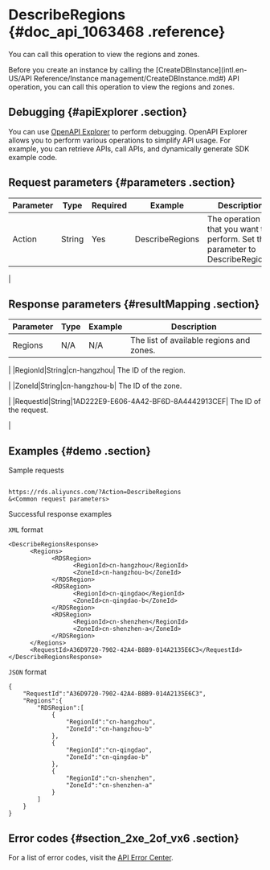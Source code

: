 # DescribeRegions {#doc_api_1063468 .reference}

You can call this operation to view the regions and zones.

Before you create an instance by calling the [CreateDBInstance](intl.en-US/API Reference/Instance management/CreateDBInstance.md#) API operation, you can call this operation to view the regions and zones.

## Debugging {#apiExplorer .section}

You can use [OpenAPI Explorer](https://api.aliyun.com/#product=Rds&api=DescribeRegions) to perform debugging. OpenAPI Explorer allows you to perform various operations to simplify API usage. For example, you can retrieve APIs, call APIs, and dynamically generate SDK example code.

## Request parameters {#parameters .section}

|Parameter|Type|Required|Example|Description|
|---------|----|--------|-------|-----------|
|Action|String|Yes|DescribeRegions| The operation that you want to perform. Set this parameter to DescribeRegions.

 |

## Response parameters {#resultMapping .section}

|Parameter|Type|Example|Description|
|---------|----|-------|-----------|
|Regions|N/A|N/A| The list of available regions and zones.

 |
|RegionId|String|cn-hangzhou| The ID of the region.

 |
|ZoneId|String|cn-hangzhou-b| The ID of the zone.

 |
|RequestId|String|1AD222E9-E606-4A42-BF6D-8A4442913CEF| The ID of the request.

 |

## Examples {#demo .section}

Sample requests

``` {#request_demo}

https://rds.aliyuncs.com/?Action=DescribeRegions
&<Common request parameters>

```

Successful response examples

`XML` format

``` {#codeblock_7zv_mwc_pgd}
<DescribeRegionsResponse>
	  <Regions>
		    <RDSRegion>
			      <RegionId>cn-hangzhou</RegionId>
			      <ZoneId>cn-hangzhou-b</ZoneId>
		    </RDSRegion>
		    <RDSRegion>
			      <RegionId>cn-qingdao</RegionId>
			      <ZoneId>cn-qingdao-b</ZoneId>
		    </RDSRegion>
		    <RDSRegion>
			      <RegionId>cn-shenzhen</RegionId>
			      <ZoneId>cn-shenzhen-a</ZoneId>
		    </RDSRegion>
	  </Regions>
	  <RequestId>A36D9720-7902-42A4-B8B9-014A2135E6C3</RequestId></DescribeRegionsResponse>
```

`JSON` format

``` {#codeblock_bd8_vdr_o69}
{
	"RequestId":"A36D9720-7902-42A4-B8B9-014A2135E6C3",
	"Regions":{
		"RDSRegion":[
			{
				"RegionId":"cn-hangzhou",
				"ZoneId":"cn-hangzhou-b"
			},
			{
				"RegionId":"cn-qingdao",
				"ZoneId":"cn-qingdao-b"
			},
			{
				"RegionId":"cn-shenzhen",
				"ZoneId":"cn-shenzhen-a"
			}
		]
	}
}
```

## Error codes {#section_2xe_2of_vx6 .section}

For a list of error codes, visit the [API Error Center](https://error-center.alibabacloud.com/status/product/Rds).


